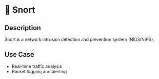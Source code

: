 # 🐗 Snort

## Description
Snort is a network intrusion detection and prevention system (NIDS/NIPS).

## Use Case
- Real-time traffic analysis
- Packet logging and alerting
